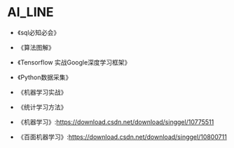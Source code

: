 # AI_LINE

* 《sql必知必会》

* 《算法图解》

* 《Tensorflow 实战Google深度学习框架》

* 《Python数据采集》

* 《机器学习实战》

* 《统计学习方法》

* 《机器学习》:https://download.csdn.net/download/singgel/10775511

* 《百面机器学习》:https://download.csdn.net/download/singgel/10800711

